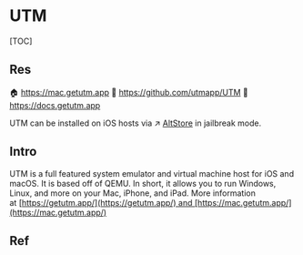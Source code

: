 # UTM

[TOC]



## Res
🏠 https://mac.getutm.app
🚧 https://github.com/utmapp/UTM
📂 https://docs.getutm.app

UTM can be installed on iOS hosts via ↗ [AltStore](../../../../../../🥷🏼%20Operating%20System%20(Engineering%20Part)/Apple%20Operating%20Systems/macOS%20(Derived%20From%20UNIX%20Family)/Other%20macOS%20Softwares/AltStore.md) in jailbreak mode.



## Intro
UTM is a full featured system emulator and virtual machine host for iOS and macOS. It is based off of QEMU. In short, it allows you to run Windows, Linux, and more on your Mac, iPhone, and iPad. More information at [https://getutm.app/](https://getutm.app/) and [https://mac.getutm.app/](https://mac.getutm.app/)



## Ref
